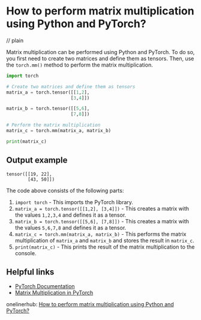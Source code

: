 # How to perform matrix multiplication using Python and PyTorch?
// plain

Matrix multiplication can be performed using Python and PyTorch. To do so, you first need to create two matrices and define them as tensors. Then, use the `torch.mm()` method to perform the matrix multiplication.

```python
import torch

# Create two matrices and define them as tensors
matrix_a = torch.tensor([[1,2],
                        [3,4]])

matrix_b = torch.tensor([[5,6],
                        [7,8]])

# Perform the matrix multiplication
matrix_c = torch.mm(matrix_a, matrix_b)

print(matrix_c)
```
## Output example

```
tensor([[19, 22],
        [43, 50]])
```

The code above consists of the following parts:
1. `import torch` - This imports the PyTorch library.
2. `matrix_a = torch.tensor([[1,2], [3,4]])` - This creates a matrix with the values `1,2,3,4` and defines it as a tensor.
3. `matrix_b = torch.tensor([[5,6], [7,8]])` - This creates a matrix with the values `5,6,7,8` and defines it as a tensor.
4. `matrix_c = torch.mm(matrix_a, matrix_b)` - This performs the matrix multiplication of `matrix_a` and `matrix_b` and stores the result in `matrix_c`.
5. `print(matrix_c)` - This prints the result of the matrix multiplication to the console.

## Helpful links
- [PyTorch Documentation](https://pytorch.org/docs/stable/)
- [Matrix Multiplication in PyTorch](https://pytorch.org/tutorials/beginner/blitz/tensor_tutorial.html#sphx-glr-beginner-blitz-tensor-tutorial-py)

onelinerhub: [How to perform matrix multiplication using Python and PyTorch?](https://onelinerhub.com/python-pytorch/how-to-perform-matrix-multiplication-using-python-and-pytorch)